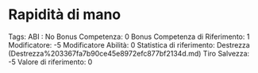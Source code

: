 # Rapidità di mano

Tags: ABI
: No
Bonus Competenza: 0
Bonus Competenza di Riferimento: 1
Modificatore: -5
Modificatore  Abilità: 0
Statistica di riferimento: Destrezza (Destrezza%203367fa7b90ce45e8972efc877bf2134d.md)
Tiro Salvezza: -5
Valore di riferimento: 0